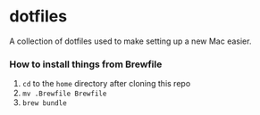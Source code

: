 # dotfiles

A collection of dotfiles used to make setting up a new Mac easier.

### How to install things from Brewfile

1. `cd` to the `home` directory after cloning this repo
2. `mv .Brewfile Brewfile`
3. `brew bundle`
